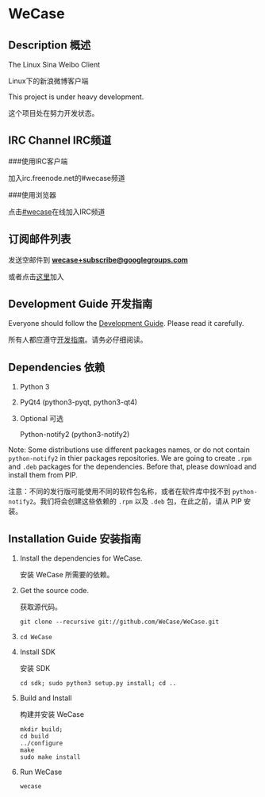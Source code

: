 WeCase
======

Description 概述
------
The Linux Sina Weibo Client

Linux下的新浪微博客户端

This project is under heavy development.

这个项目处在努力开发状态。

IRC Channel IRC频道
------

###使用IRC客户端

加入irc.freenode.net的#wecase频道

###使用浏览器

点击[#wecase](https://kiwiirc.com/client/irc.freenode.net/wecase)在线加入IRC频道

订阅邮件列表
-----

发送空邮件到 **wecase+subscribe@googlegroups.com**

或者点击[这里](https://groups.google.com/forum/?hl=zh-CN&fromgroups#!forum/wecase)加入


Development Guide 开发指南
------
Everyone should follow the [Development Guide](https://github.com/WeCase/WeCase/wiki/WeCase-%E5%BC%80%E5%8F%91%E6%8C%87%E5%8D%97). Please read it carefully.

所有人都应遵守[开发指南](https://github.com/WeCase/WeCase/wiki/WeCase-%E5%BC%80%E5%8F%91%E6%8C%87%E5%8D%97)。请务必仔细阅读。

Dependencies 依赖
-----
1. Python 3 
2. PyQt4 (python3-pyqt, python3-qt4)

3. Optional 可选

   Python-notify2 (python3-notify2)

Note: Some distributions use different packages names, or do not contain `python-notify2` in thier packages repositories. We are going to create `.rpm` and `.deb` packages for the dependencies. Before that, please download and install them from PIP.

注意：不同的发行版可能使用不同的软件包名称，或者在软件库中找不到 `python-notify2`。我们将会创建这些依赖的 `.rpm` 以及 `.deb` 包，在此之前，请从 PIP 安装。

Installation Guide 安装指南
-----
1. Install the dependencies for WeCase.

   安装 WeCase 所需要的依赖。

2. Get the source code.

   获取源代码。

   `git clone --recursive git://github.com/WeCase/WeCase.git`

3. `cd WeCase`

4. Install SDK

   安装 SDK 
   
   `cd sdk; sudo python3 setup.py install; cd ..`

5. Build and Install

   构建并安装 WeCase

   ```
   mkdir build;
   cd build
   ../configure
   make
   sudo make install
   ```

6. Run WeCase

   `wecase`

